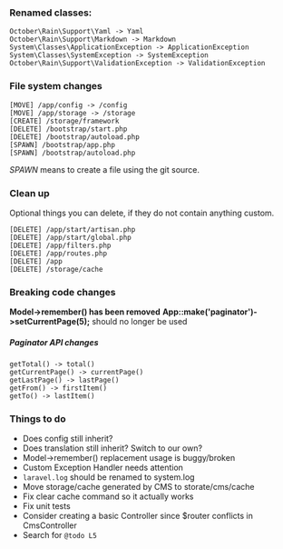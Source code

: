### Renamed classes:

    October\Rain\Support\Yaml -> Yaml
    October\Rain\Support\Markdown -> Markdown
    System\Classes\ApplicationException -> ApplicationException
    System\Classes\SystemException -> SystemException
    October\Rain\Support\ValidationException -> ValidationException

### File system changes

    [MOVE] /app/config -> /config
    [MOVE] /app/storage -> /storage
    [CREATE] /storage/framework
    [DELETE] /bootstrap/start.php
    [DELETE] /bootstrap/autoload.php
    [SPAWN] /bootstrap/app.php
    [SPAWN] /bootstrap/autoload.php

*SPAWN* means to create a file using the git source.

### Clean up

Optional things you can delete, if they do not contain anything custom.

    [DELETE] /app/start/artisan.php
    [DELETE] /app/start/global.php
    [DELETE] /app/filters.php
    [DELETE] /app/routes.php
    [DELETE] /app
    [DELETE] /storage/cache

### Breaking code changes

**Model->remember() has been removed**
**App::make('paginator')->setCurrentPage(5);** should no longer be used

##### Paginator API changes

    getTotal() -> total()
    getCurrentPage() -> currentPage()
    getLastPage() -> lastPage()
    getFrom() -> firstItem()
    getTo() -> lastItem()

### Things to do

- Does config still inherit?
- Does translation still inherit? Switch to our own?
- Model->remember() replacement usage is buggy/broken
- Custom Exception Handler needs attention
- `laravel.log` should be renamed to system.log
- Move storage/cache generated by CMS to storate/cms/cache
- Fix clear cache command so it actually works
- Fix unit tests
- Consider creating a basic Controller since $router conflicts in CmsController
- Search for `@todo L5`